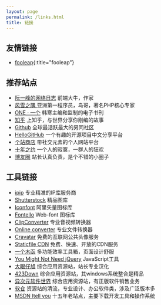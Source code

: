 ```yaml
---
layout: page
permalink: /links.html
title: 链接
---
```


## 友情链接

* [fooleap](https://blog.fooleap.org/){:title="fooleap"}

## 推荐站点

* [阮一峰的网络日志](http://www.ruanyifeng.com/blog) 前端大牛，作家
* [风雪之隅 ](https://www.laruence.com) 亚洲第一程序员，鸟哥，著名PHP核心专家
* [ONE · 一个](https://wufazhuce.com) 韩寒主编和监制的电子书刊
* [知乎](https://www.zhihu.com) 上知乎，与世界分享你刚编的故事
* [Github](https://github.com) 全球最活跃最大的男同社区
* [HelloGitHub](https://hellogithub.com) 一个有趣的开源项目中文分享平台
* [个站商店](https://storeweb.cn) 带社交元素的个人网站平台
* [十年之约](https://www.foreverblog.cn) 一个人的寂寞，一群人的狂欢
* [博友圈](https://www.boyouquan.com/home) 站长认真负责，是个不错的小圈子

## 工具链接

* [ipip](https://tools.ipip.net) 专业精准的IP库服务商
* [Shutterstock](https://www.shutterstock.com) 精品图库
* [Iconfont](http://www.iconfont.cn) 阿里矢量图标库
* [Fontello](http://fontello.com) Web-font 图标库
* [ClipConverter](http://www.clipconverter.cc) 专业音视频转换器
* [Online converter](http://www.online-convert.com) 专业文件转换器
* [Cravatar](https://cravatar.cn) 免费的互联网公共头像服务
* [Staticfile CDN](http://staticfile.org) 免费、快速、开放的CDN服务
* [一个木函](https://ol.woobx.cn) 多功能效率工具箱，页面设计舒服
* [You Might Not Need jQuery](http://youmightnotneedjquery.com) JavaScript工具
* [大眼仔旭](http://www.dayanzai.me) 综合应用资源站，站长专业汉化
* [423Down](https://www.423down.com) 综合应用资源站，其windows系统整合是精品
* [异次元软件世界](https://www.iplaysoft.com) 综合应用资源站，有正版软件销售业务
* [软仓](https://ruancang.net) 资源站的清流，专业设计、办公软件类，涉及广泛版本多
* [MSDN Itell you](https://msdn.itellyou.cn) 十五年老站点，主要下载开发工具和操作系统


